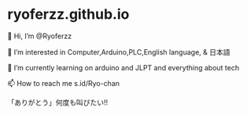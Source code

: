 # ryoferzz.github.io

👋 Hi, I’m @Ryoferzz

👀 I’m interested in Computer,Arduino,PLC,English language, & 日本語

🌱 I’m currently learning on arduino and JLPT and everything about tech

📫 How to reach me s.id/Ryo-chan



「ありがとう」何度も叫びたい!!

